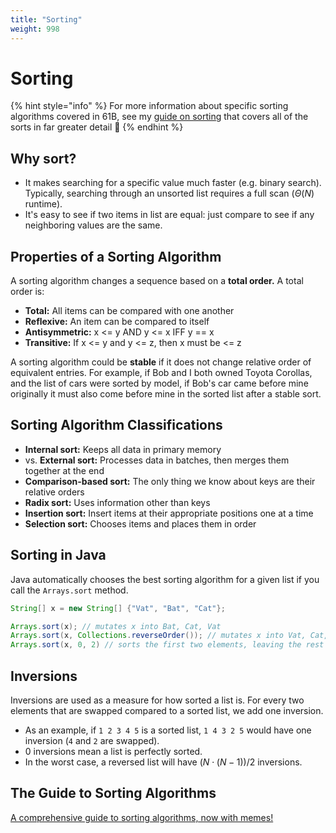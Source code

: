 ```yaml
---
title: "Sorting"
weight: 998
---
```


# Sorting

{% hint style="info" %}
For more information about specific sorting algorithms covered in 61B, see my [guide on sorting](https://docs.google.com/document/d/1dUfzdh5V3okrwFbB9o0PgtEBaLHyCqJFwpQWyQ53IeU/edit) that covers all of the sorts in far greater detail 🙂
{% endhint %}

## Why sort?

* It makes searching for a specific value much faster (e.g. binary search). Typically, searching through an unsorted list requires a full scan ($\Theta(N)$​ runtime).
* It's easy to see if two items in list are equal: just compare to see if any neighboring values are the same.

## Properties of a Sorting Algorithm

A sorting algorithm changes a sequence based on a **total order.** A total order is:

* **Total:** All items can be compared with one another
* **Reflexive:** An item can be compared to itself
* **Antisymmetric:** x <= y AND y <= x IFF y == x
* **Transitive:** If x <= y and y <= z, then x must be <= z

A sorting algorithm could be **stable** if it does not change relative order of equivalent entries. For example, if Bob and I both owned Toyota Corollas, and the list of cars were sorted by model, if Bob's car came before mine originally it must also come before mine in the sorted list after a stable sort.



## Sorting Algorithm Classifications

* **Internal sort:** Keeps all data in primary memory
* vs. **External sort:** Processes data in batches, then merges them together at the end
* **Comparison-based sort:** The only thing we know about keys are their relative orders
* **Radix sort:** Uses information other than keys
* **Insertion sort:** Insert items at their appropriate positions one at a time
* **Selection sort:** Chooses items and places them in order

## Sorting in Java

Java automatically chooses the best sorting algorithm for a given list if you call the `Arrays.sort` method.

```java
String[] x = new String[] {"Vat", "Bat", "Cat"};

Arrays.sort(x); // mutates x into Bat, Cat, Vat
Arrays.sort(x, Collections.reverseOrder()); // mutates x into Vat, Cat, Bat
Arrays.sort(x, 0, 2) // sorts the first two elements, leaving the rest unchanged (Cat, Vat, Bat)
```

## Inversions

Inversions are used as a measure for how sorted a list is. For every two elements that are swapped compared to a sorted list, we add one inversion.

* As an example, if `1 2 3 4 5` is a sorted list, `1 4 3 2 5` would have one inversion (`4` and `2` are swapped).
* 0 inversions mean a list is perfectly sorted.
* In the worst case, a reversed list will have $(N \cdot (N-1))/2$ inversions.

## The Guide to Sorting Algorithms

[A comprehensive guide to sorting algorithms, now with memes!](https://docs.google.com/document/d/1dUfzdh5V3okrwFbB9o0PgtEBaLHyCqJFwpQWyQ53IeU/edit)
